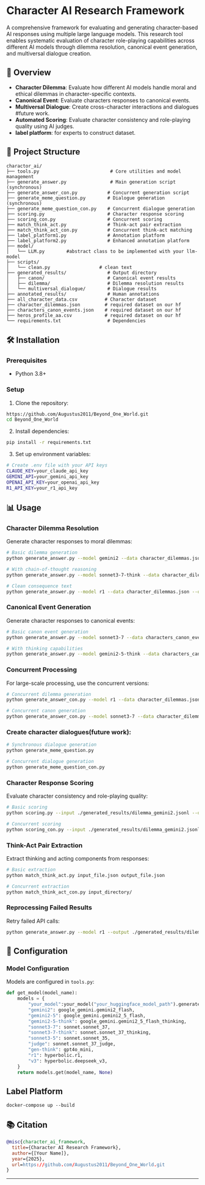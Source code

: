 # Character AI Research Framework

A comprehensive framework for evaluating and generating character-based AI responses using multiple large language models. This research tool enables systematic evaluation of character role-playing capabilities across different AI models through dilemma resolution, canonical event generation, and multiversal dialogue creation.

## 🎯 Overview

- **Character Dilemma**: Evaluate how different AI models handle moral and ethical dilemmas in character-specific contexts.
- **Canonical Event**: Evaluate characters responses to canonical events.
- **Multiversal Dialogue**: Create cross-character interactions and dialogues #future work.
- **Automated Scoring**: Evaluate character consistency and role-playing quality using AI judges.
- **label platform**: for experts to construct dataset.


## 📁 Project Structure

```
charactor_ai/
├── tools.py                          # Core utilities and model management
├── generate_answer.py                # Main generation script (synchronous)
├── generate_answer_con.py           # Concurrent generation script
├── generate_meme_question.py        # Dialogue generation (synchronous)
├── generate_meme_question_con.py    # Concurrent dialogue generation
├── scoring.py                       # Character response scoring
├── scoring_con.py                   # Concurrent scoring
├── match_think_act.py               # Think-act pair extraction
├── match_think_act_con.py           # Concurrent think-act matching
├── label_platform1.py               # Annotation platform
├── label_platform2.py               # Enhanced annotation platform
├── model/
│   └── LLM.py        #abstract class to be implemented with your llm-model
├── scripts/
│   └── clean.py                  # clean text
├── generated_results/               # Output directory
│   ├── canon/                       # Canonical event results
│   ├── dilemma/                     # Dilemma resolution results
│   └── multiversal_dialogue/        # Dialogue results
├── annotated_results/               # Human annotations
├── all_character_data.csv          # Character dataset 
├── character_dilemmas.json         # required dataset on our hf
├── characters_canon_events.json    # required dataset on our hf
├── heros_profile_aa.csv            # required dataset on our hf
└── requirements.txt                 # Dependencies
```

## 🛠️ Installation

### Prerequisites
- Python 3.8+

### Setup
1. Clone the repository:
```bash
https://github.com/Augustus2011/Beyond_One_World.git
cd Beyond_One_World
```

2. Install dependencies:
```bash
pip install -r requirements.txt
```

3. Set up environment variables:
```bash
# Create .env file with your API keys
CLAUDE_KEY=your_claude_api_key
GEMINI_API=your_gemini_api_key
OPENAI_API_KEY=your_openai_api_key
R1_API_KEY=your_r1_api_key
```

## 📊 Usage

### Character Dilemma Resolution

Generate character responses to moral dilemmas:

```bash
# Basic dilemma generation
python generate_answer.py --model gemini2 --data character_dilemmas.json --output ./generated_results/dilemma_gemini2.jsonl --task dilemma

# With chain-of-thought reasoning
python generate_answer.py --model sonnet3-7-think --data character_dilemmas.json --output ./generated_results/dilemma_claude_thinking.jsonl --task dilemma --cot

# Clean consequence text
python generate_answer.py --model r1 --data character_dilemmas.json --output ./generated_results/dilemma_r1_clean.jsonl --task dilemma --clean_consequence
```

### Canonical Event Generation

Generate character responses to canonical events:

```bash
# Basic canon event generation
python generate_answer.py --model sonnet3-7 --data characters_canon_events.json --output ./generated_results/canon_claude.jsonl --task canon

# With thinking capabilities
python generate_answer.py --model gemini2-5-think --data characters_canon_events.json --output ./generated_results/canon_gemini_thinking.jsonl --task canon
```

### Concurrent Processing

For large-scale processing, use the concurrent versions:

```bash
# Concurrent dilemma generation
python generate_answer_con.py --model r1 --data character_dilemmas.json --output ./generated_results/dilemma_r1_concurrent.jsonl --task dilemma --max_con 10

# Concurrent canon generation
python generate_answer_con.py --model sonnet3-7 --data character_dilemmas.json --output ./generated_results/canon_claude_concurrent.jsonl --task canon --max_con 8
```

### Create character dialogues(future work):

```bash
# Synchronous dialogue generation
python generate_meme_question.py

# Concurrent dialogue generation
python generate_meme_question_con.py
```

### Character Response Scoring

Evaluate character consistency and role-playing quality:

```bash
# Basic scoring
python scoring.py --input ./generated_results/dilemma_gemini2.jsonl --output ./scored_results/dilemma_gemini2_scored.json --cdata ./heros_profile_aa.csv

# Concurrent scoring
python scoring_con.py --input ./generated_results/dilemma_gemini2.jsonl --output ./scored_results/dilemma_gemini2_scored_concurrent.json --cdata ./heros_profile_aa.csv --max-concurrent 6
```

### Think-Act Pair Extraction

Extract thinking and acting components from responses:

```bash
# Basic extraction
python match_think_act.py input_file.json output_file.json

# Concurrent extraction
python match_think_act_con.py input_directory/
```

### Reprocessing Failed Results

Retry failed API calls:

```bash
python generate_answer.py --model r1 --output ./generated_results/dilemma_r1_fixed.jsonl --task dilemma --apierror --inputfile ./generated_results/dilemma_r1_failed.jsonl
```

## 🔧 Configuration

### Model Configuration

Models are configured in `tools.py`:

```python
def get_model(model_name):
    models = {
        "your_model":your_model("your_huggingface_model_path").generate,
        "gemini2": google_gemini.gemini2_flash,
        "gemini2-5": google_gemini.gemini2_5_flash,
        "gemini2-5-think": google_gemini.gemini2_5_flash_thinking,
        "sonnet3-7": sonnet.sonnet_37,
        "sonnet3-7-think": sonnet.sonnet_37_thinking,
        "sonnet3-5": sonnet.sonnet_35,
        "judge": sonnet.sonnet_37_judge,
        "gen-think": gpt4o_mini,
        "r1": hyperbolic.r1,
        "v3": hyperbolic.deepseek_v3,
    }
    return models.get(model_name, None)
```

<!-- 
## 📈 Data Format

### Input Data Format

Character data should be in CSV format with the following columns:
- `CID`: Character ID
- `Name`: Character name
- `Source`: Source material (e.g., "Marvel", "DC")
- `Attributes`: Character attributes and background

### Output Data Format

Results are saved in JSONL format with the following structure:

```json
{
  "CID": "character_id",
  "name": "Character Name",
  "task": "dilemma|canon|dialogue",
  "model": "model_name",
  "response": "AI generated response",
  "thinking": "Internal reasoning (if available)",
  "acting": "External behavior (if available)",
}
``` -->

## Label Platform

```
docker-compose up --build
```





## 📚 Citation

```bibtex
@misc{character_ai_framework,
  title={Character AI Research Framework},
  author={[Your Name]},
  year={2025},
  url=https://github.com/Augustus2011/Beyond_One_World.git
}
```
---


